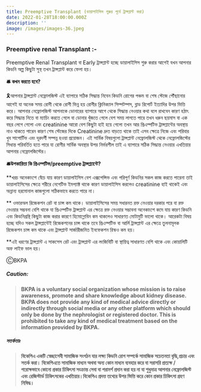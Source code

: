 ```yaml
---
title: Preemptive Transplant (ডায়ালাইসিস শুরুর পূর্বে ট্রান্সপ্লান্ট করা)
date: 2022-01-28T18:00:00.000Z
description: ''
image: /images/images-36.jpeg
---
```


### **Preemptive renal Transplant :-**

Preemptive Renal Transplant বা Early ট্রান্সপ্লান্ট হচ্ছে ডায়ালাইসিস শুরু করার আগেই যখন আপনার কিডনি অল্প কিছুটা সুস্থ তখন ট্রান্সপ্লান্ট করে ফেলা হয়।

**🛎 কখন করতে হবে?**

🎗আপনার ট্রান্সপ্লান্ট নেফ্রোলজিস্ট এই ব্যাপারে সঠিক সিদ্ধান্ত নিবেন কিডনি রোগের পঞ্চম বা শেষ স্টেজে পৌঁছানোর আগেই যা অনেক সময় রোগী থেকে রোগী ভিন্ন হয় রোগীর ক্লিনিক্যাল সিম্পটম্পস, ব্লাড রিপোর্ট ইত্যাদির উপর ভিত্তি করে। আপনার নেফ্রোলজিস্ট আপনাকে ডোনারের ব্যাপারে আগে থেকে সিদ্ধান্ত নেওয়ার কথা বলে রাখবেন কারণ হঠাৎ করে সিদ্ধান্ত নিতে বা ম্যাচিং করতে গেলে বা ডোনার খুঁজতে গেলে বেশ সময় লাগতে পারে তখন ধরুন ছয়মাস বা এক বছর লেগে গেলো এবং creatinine আরো বেশ কিছুটা হাই হয়ে গেলো তখন আর প্রিএম্পটিভ ট্রান্সপ্লান্টের অবস্থায় নাও থাকতে পারেন কারণ শেষ স্টেজের দিকে Creatinine দ্রুত বাড়তে থাকে তাই এসব ক্ষেত্রে নিজে এবং পরিবার খুব সাপোর্টিভ এবং দূরদর্শী সম্পন্ন হওয়া প্রয়োজন। এই সার্বিক বিষয়গুলো ট্রান্সপ্লান্ট নেফ্রোলজিস্ট থেকে নেফ্রোলজিস্টের সিধান্ত পরিবর্তিত হতে পারে যা রোগীর সার্বিক অবস্থার উপর নির্ভরশীল তাই এ ব্যাপারে সঠিক সিদ্ধান্ত নেওয়ার এখতিয়ার আপনার নেফ্রোলজিস্টের।

**🛎উপকারিতা কি প্রিএম্পটিভ/preemptive ট্রান্সপ্ল্যান্টে?**

\*\*খরচ অনেকাংশে বেঁচে যায় কারণ ডায়ালাইসিস বেশ এক্সপেন্সিভ এবং পরিপূর্ণ কিডনির সকল কাজ করতে পারেনা তাই ডায়ালাইসিসের ক্ষেত্রে  শরীরে নেগেটিভ ইমপ্যাক্ট থাকে কারণ ডায়ালাইসিস করলেও creatinine হাই থাকেই এবং অন্নান্য হরমোনাল কাজগুলো সঠিকভাবে  করতে পারে না।

\*\* ওভারঅল রিজেকশন রেট বা চান্স কম থাকে। ডায়ালাইসিসের সময় সধারনত রক্ত নেওয়ার দরকার পরে বা রক্ত নেওয়ার সম্ভবনা বেশি থাকে যা প্রিএম্পটিভ ট্রান্সপ্লান্ট এর ক্ষেত্রে রক্ত নেওয়ার সম্ভাবনা অনেকাংশে কমে যায় কারণ কিডনি এবং কিডনিগ্রন্থি কিছুটা কাজ করার কারণে হিমোগ্লোবিন কম থাকলেও সাধারণত মোটামুটি ভালো থাকে। আরেকটা বিষয় হচ্ছে যদিও সকল ট্রান্সপ্লান্টেই রিজেকশনের চান্স থাকে তবে প্রিএম্পটিভ বা আর্লি ট্রান্সপ্লান্ট এর ক্ষেত্রে তুলনামূলক রিজেকশন চান্স কম থাকে এবং ট্রান্সপ্লান্ট সার্জারীজনিত ইনফেকশন রিস্কও কম হয়।

\*\*এই ধরণের ট্রান্সপ্লান্ট এ সাকসেস রেট এবং ট্রান্সপ্লান্ট এর লংজিবিটি বা স্থায়িত্ব সাধারণত বেশি থাকে এবং কোয়ালিটি অফ লাইফ ভাল হয়।

ⒸBKPA

##### **Caution:**

> **BKPA is a voluntary social organization whose mission is to raise awareness, promote and share knowledge about kidney disease. BKPA does not provide any kind of medical advice directly or indirectly through social media or any other platform which should only be done by the nephrologist or registered doctor. This is prohibited to take any kind of medical treatment based on the information provided by BKPA.**

##### **সতর্কতাঃ**

> **বিকেপিএ একটি স্বেচ্ছাসেবী সামাজিক সংগঠন যার লক্ষ্য কিডনি রোগ সম্পর্কে সামাজিক সচেতনতা বৃদ্ধি,প্রচার এবং সতর্ক করা। বিকেপিএতে সামাজিক মাধ্যম অথবা অন্য কোন মাধ্যম ব্যবহার করে বা সরাসরি প্রত্যক্ষ / পরোক্ষভাবে কোনো প্রকার চিকিৎসা সংক্রান্ত সেবা বা পরামর্শ প্রদান করা হয় না যা শুধুমাত্র আপনার নেফ্রোলজিস্ট এবং রেজিস্টার্ড চিকিৎসকের এখতিয়ার।বিকেপিএ প্রদত্ত তথ্যের উপর ভিত্তি করে কোন প্রকার চিকিৎসা গ্রহণ নিষিদ্ধ।**

